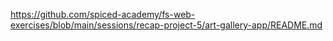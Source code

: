 https://github.com/spiced-academy/fs-web-exercises/blob/main/sessions/recap-project-5/art-gallery-app/README.md
